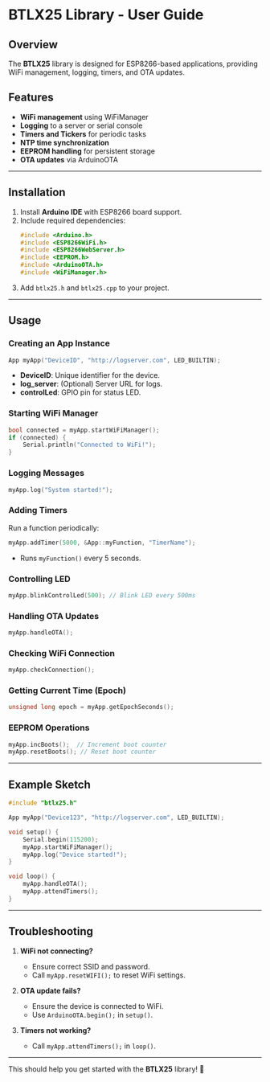 # **BTLX25 Library - User Guide**

## Overview
The **BTLX25** library is designed for ESP8266-based applications, providing WiFi management, logging, timers, and OTA updates.

## Features
- **WiFi management** using WiFiManager
- **Logging** to a server or serial console
- **Timers and Tickers** for periodic tasks
- **NTP time synchronization**
- **EEPROM handling** for persistent storage
- **OTA updates** via ArduinoOTA

---

## **Installation**
1. Install **Arduino IDE** with ESP8266 board support.
2. Include required dependencies:
   ```cpp
   #include <Arduino.h>
   #include <ESP8266WiFi.h>
   #include <ESP8266WebServer.h>
   #include <EEPROM.h>
   #include <ArduinoOTA.h>
   #include <WiFiManager.h>
   ```
3. Add `btlx25.h` and `btlx25.cpp` to your project.

---

## **Usage**
### **Creating an App Instance**
```cpp
App myApp("DeviceID", "http://logserver.com", LED_BUILTIN);
```
- **DeviceID**: Unique identifier for the device.
- **log_server**: (Optional) Server URL for logs.
- **controlLed**: GPIO pin for status LED.

### **Starting WiFi Manager**
```cpp
bool connected = myApp.startWiFiManager();
if (connected) {
    Serial.println("Connected to WiFi!");
}
```

### **Logging Messages**
```cpp
myApp.log("System started!");
```

### **Adding Timers**
Run a function periodically:
```cpp
myApp.addTimer(5000, &App::myFunction, "TimerName");
```
- Runs `myFunction()` every 5 seconds.

### **Controlling LED**
```cpp
myApp.blinkControlLed(500); // Blink LED every 500ms
```

### **Handling OTA Updates**
```cpp
myApp.handleOTA();
```

### **Checking WiFi Connection**
```cpp
myApp.checkConnection();
```

### **Getting Current Time (Epoch)**
```cpp
unsigned long epoch = myApp.getEpochSeconds();
```

### **EEPROM Operations**
```cpp
myApp.incBoots();  // Increment boot counter
myApp.resetBoots(); // Reset boot counter
```

---

## **Example Sketch**
```cpp
#include "btlx25.h"

App myApp("Device123", "http://logserver.com", LED_BUILTIN);

void setup() {
    Serial.begin(115200);
    myApp.startWiFiManager();
    myApp.log("Device started!");
}

void loop() {
    myApp.handleOTA();
    myApp.attendTimers();
}
```

---

## **Troubleshooting**
1. **WiFi not connecting?**  
   - Ensure correct SSID and password.  
   - Call `myApp.resetWIFI();` to reset WiFi settings.
   
2. **OTA update fails?**  
   - Ensure the device is connected to WiFi.  
   - Use `ArduinoOTA.begin();` in `setup()`.

3. **Timers not working?**  
   - Call `myApp.attendTimers();` in `loop()`.

---

This should help you get started with the **BTLX25** library! 🚀

